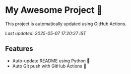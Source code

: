 # My Awesome Project 🚀

This project is automatically updated using GitHub Actions.

_Last updated: 2025-05-07 17:20:27 IST_

## Features
- Auto-update README using Python 🐍
- Auto Git push with GitHub Actions 🤖
